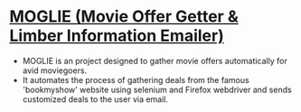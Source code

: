 # [MOGLIE (Movie Offer Getter & Limber Information Emailer)](https://github.com/PratikSinghavi/MOGLIE/tree/main/MOGLIE)
* MOGLIE is an project designed to gather movie offers automatically for avid moviegoers.
* It automates the process of gathering deals from the famous 'bookmyshow' website using selenium and Firefox webdriver and sends customized deals to the user via email.
